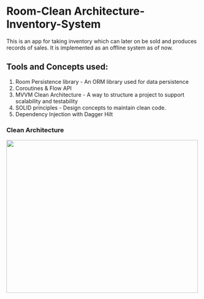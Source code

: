 # Room-Clean Architecture-Inventory-System

This is an app for taking inventory which can later on be sold and produces records of sales.
It is implemented as an offline system as of now.

## Tools and Concepts used:
1. Room Persistence library - An ORM library used for data persistence
2. Coroutines & Flow API
3. MVVM Clean Architecture - A way to structure a project to support scalability and testability
4. SOLID principles - Design concepts to maintain clean code.
5. Dependency Injection with Dagger Hilt

### Clean Architecture
<img src= "https://user-images.githubusercontent.com/59829833/136694696-121ee750-cc4e-4d37-9d0b-1b0bf28a9726.jpeg"
 width = "500" height="400"/>
